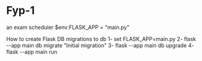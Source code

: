 # Fyp-1
an exam scheduler
$env:FLASK_APP = "main.py"

How to create Flask DB migrations to db
1- set FLASK_APP=main.py
2- flask --app main db migrate "Initial migration"
3- flask --app main db upgrade
4- flask --app main run